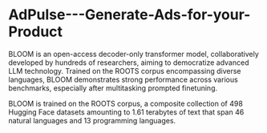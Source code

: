# AdPulse---Generate-Ads-for-your-Product

BLOOM is an open-access decoder-only transformer model, collaboratively developed by hundreds of researchers, aiming to democratize advanced LLM technology. Trained on the ROOTS corpus encompassing diverse languages, BLOOM demonstrates strong performance across various benchmarks, especially after multitasking prompted finetuning.

BLOOM is trained on the ROOTS corpus, a composite collection of 498 Hugging Face datasets amounting to 1.61 terabytes of text that span 46 natural languages and 13 programming languages.
